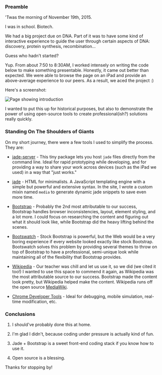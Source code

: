 ### Preamble

'Twas the morning of November 19th, 2015.

I was in school. Biotech.

We had a big project due on DNA. Part of it was to have some kind of interactive experience to guide the user through certain aspects of DNA: discovery, protein synthesis, recombination...

Guess who hadn't started?

Yup. From about 7:50 to 8:30AM, I worked intensely on writing the code below to make something presentable. Honestly, it came out better than expected. We were able to browse the page on an iPad and provide an above-average experience to our peers. As a result, we aced the project :)

Here's a screenshot:

![Page showing introduction](http://i.imgur.com/Y7OfnZ0.png)

I wanted to put this up for historical purposes, but also to demonstrate the power of using open-source tools to create professional(ish?) solutions really quickly.

### Standing On The Shoulders of Giants

On my short journey, there were a few tools I used to simplify the process. They are:

* [jade-server](https://github.com/ded/jade-server) - This tiny package lets you host `jade` files directly from the command line. Ideal for rapid prototyping while developing, and for providing a way to share your work across devices (such as the iPad we used) in a way that "just works."

* [jade](http://jade-lang.com/) - HTML for minimalists. A JavaScript templating engine with a simple but powerful and extensive syntax. In the site, I wrote a custom mixin named `media` to generate dynamic jade snippets to save even more time.

* [Bootstrap](http://getbootstrap.com/) - Probably the 2nd most attributable to our success, Bootstrap handles browser inconsistencies, layout, element styling, and a lot more. I could focus on researching the content and figuring out what it should look like, while Bootstrap did the heavy lifting behind the scenes.

* [Bootswatch](http://bootswatch.com/) - Stock Bootstrap is powerful, but the Web would be a very boring experience if every website looked exactly like stock Bootstrap. Bootswatch solves this problem by providing several themes to throw on top of Bootstrap to have a professional, semi-unique look while maintaining all of the flexibility that Bootstrap provides.

* [Wikipedia](https://en.wikipedia.org) - Our teacher was chill and let us use it, so we did (we cited it too!) I wanted to use this space to commend it again, as Wikipedia was the most attributable source to our success. Bootstrap made the content look pretty, but Wikipedia helped make the content. Wikipedia runs off the open source [MediaWiki](https://www.mediawiki.org/wiki/MediaWiki).

* [Chrome Developer Tools](https://developers.google.com/web/tools/chrome-devtools/) - Ideal for debugging, mobile simulation, real-time modification, etc.

### Conclusions

1. I should've probably done this at home.

2. I'm glad I didn't, because coding under pressure is actually kind of fun.

3. Jade + Bootstrap is a sweet front-end coding stack if you know how to use it.

4. Open source is a blessing.

Thanks for stopping by!
